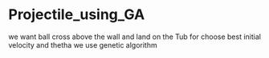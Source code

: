 # Projectile_using_GA
we want ball cross above the wall and land on the Tub
for choose best initial velocity and thetha we use genetic algorithm
